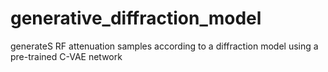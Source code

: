 # generative_diffraction_model
 generateS RF attenuation samples according to a diffraction model using a pre-trained C-VAE network
